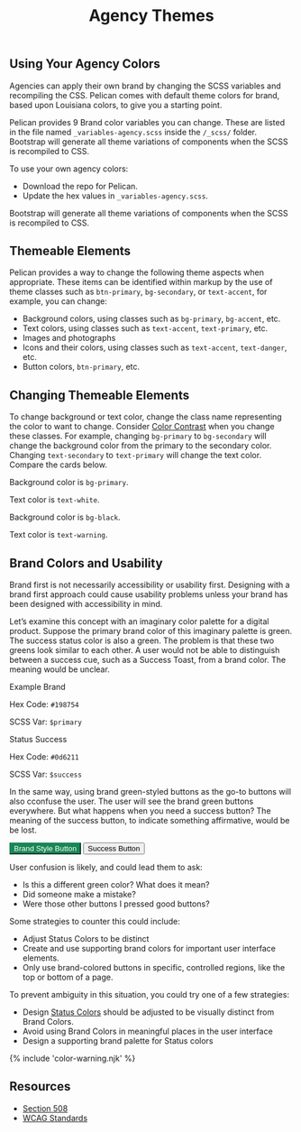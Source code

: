 ﻿---
title: Agency Themes
summary: Agencies have opportunity to reflect their own brand using Pelican.
tags: color, agency, brand
layout: guide
eleventyNavigation:
  key: Agency Themes
  parent: Foundation
  order: 4
  excerpt: Agencies have opportunity to reflect their own brand using Pelican.
  img: /img/illustrations/illus-agency-theme.svg
---

## Using Your Agency Colors

Agencies can apply their own brand by changing the SCSS variables and recompiling the CSS. Pelican comes with default theme colors for brand, based upon Louisiana colors, to give you a starting point.

Pelican provides 9 Brand color variables you can change. These are listed in the file named `_variables-agency.scss` inside the `/_scss/` folder. Bootstrap will generate all theme variations of components when the SCSS is recompiled to CSS.

To use your own agency colors:

 - Download the repo for Pelican.
 - Update the hex values in `_variables-agency.scss`. 

Bootstrap will generate all theme variations of components when the SCSS is recompiled to CSS.

## Themeable Elements

Pelican provides a way to change the following theme aspects when appropriate. These items can be identified within markup by the use of theme classes such as `btn-primary`, `bg-secondary`, or `text-accent`, for example, you can change: 

- Background colors, using classes such as `bg-primary`, `bg-accent`, etc.
- Text colors, using classes such as `text-accent`, `text-primary`, etc.
- Images and photographs
- Icons and their colors, using classes such as `text-accent`, `text-danger`, etc.
- Button colors, `btn-primary`, etc.

## Changing Themeable Elements

To change background or text color, change the class name representing the color to want to change. Consider [Color Contrast](/accessibility/color-contrast/) when you change these classes. For example, changing `bg-primary` to `bg-secondary` will change the background color from the primary to the secondary color. Changing `text-secondary` to `text-primary` will change the text color. Compare the cards below.

<div class="mb-5">
  <div class="row">
    <div class="col-12 col-md-6">
      <div class="card bg-primary text-white">
        <div class="card-body">
          <p class="mb">Background color is <code class="text-white">bg-primary</code>.</p>
          <p class="mb-0">Text color is <code class="text-white">text-white</code>.</p>
        </div>
      </div>
    </div>
    <div class="col-12 col-md-6">
      <div class="card bg-black text-warning">
        <div class="card-body">
          <p class="mb">Background color is <code class="text-warning">bg-black</code>.</p>
          <p class="mb-0">Text color is <code class="text-warning">text-warning</code>.</p>
        </div>
      </div>            
    </div>
  </div>
</div>

## Brand Colors and Usability

Brand first is not necessarily accessibility or usability first. Designing with a brand first approach could cause usability problems unless your brand has been designed with accessibility in mind.

Let’s examine this concept with an imaginary color palette for a digital product. Suppose the primary brand color of this imaginary palette is green. The success status color is also a green. The problem is that these two greens look similar to each other. A user would not be able to distinguish between a success cue, such as a Success Toast, from a brand color. The meaning would be unclear.

<div class="row mb-12">
  <div class="col-md-6">
    <div class="card mb-4">
      <div class="py-20 rounded-top" style="background-color: #198754;"></div>
      <div class="card-body">
        <p class="mb-0 fw-bold">Example Brand</p>
        <p class="mb-0">Hex Code: <code>#198754</code></p>
        <p class="mb-0">SCSS Var: <code>$primary</code></p>
      </div>
    </div>
  </div>
  <div class="col-md-6">
    <div class="card mb-4">
      <div class="py-20 bg-success rounded-top"></div>
      <div class="card-body">
        <p class="mb-0 fw-bold">Status Success</p>
        <p class="mb-0">Hex Code: <code>#0d6211</code></p>
        <p class="mb-0">SCSS Var: <code>$success</code></p>
      </div>
    </div>
  </div>
</div>

In the same way, using brand green-styled buttons as the go-to buttons will also cconfuse the user. The user will see the brand green buttons everywhere. But what happens when you need a success button? The meaning of the success button, to indicate something affirmative, would be be lost.

<div class="px-4 mb-5">
  <div class="row">
    <div class="col-12 ">
      <button type="button" class="btn btn-secondary" style="background:#198754; border-color:#198754; color:white;">Brand Style Button</button>
      <button type="button" class="btn btn-success">Success Button</button>
    </div>
  </div>
</div>

User confusion is likely, and could lead them to ask:

- Is this a different green color? What does it mean?
- Did someone make a mistake?
- Were those other buttons I pressed good buttons?

Some strategies to counter this could include:

- Adjust Status Colors to be distinct
- Create and use supporting brand colors for important user interface elements.
- Only use brand-colored buttons in specific, controlled regions, like the top or bottom of a page.

To prevent ambiguity in this situation, you could try one of a few strategies:

- Design [Status Colors](/foundation/status-colors/) should be adjusted to be visually distinct from Brand Colors.
- Avoid using Brand Colors in meaningful places in the user interface
- Design a supporting brand palette for Status colors

{% include 'color-warning.njk' %}

## Resources

- <a href="https://www.section508.gov/" target="_blank">Section 508</a>
- <a href="https://www.w3.org/TR/WCAG21/" target="_blank">WCAG Standards</a>
